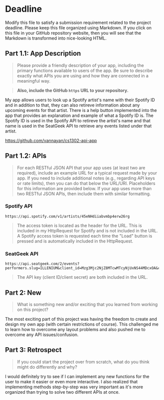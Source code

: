 # Deadline

Modify this file to satisfy a submission requirement related to the project
deadline. Please keep this file organized using Markdown. If you click on
this file in your GitHub repository website, then you will see that the
Markdown is transformed into nice-looking HTML.

## Part 1.1: App Description

> Please provide a friendly description of your app, including
> the primary functions available to users of the app. Be sure to
> describe exactly what APIs you are using and how they are connected
> in a meaningful way.

> **Also, include the GitHub `https` URL to your repository.**

My app allows users to look up a Spotify artist's name with their Spotify ID and in addition to that, they can also retireve information about any upcoming events for that artist. There is a help button implemented into the app that provides an explanation and example of what a Spotify ID is. The Spotify ID is used in the Spotify API to retireve the artist's name and that name is used in the SeatGeek API to retrieve any events listed under that artist.

https://github.com/vannayan/cs1302-api-app

## Part 1.2: APIs

> For each RESTful JSON API that your app uses (at least two are required),
> include an example URL for a typical request made by your app. If you
> need to include additional notes (e.g., regarding API keys or rate
> limits), then you can do that below the URL/URI. Placeholders for this
> information are provided below. If your app uses more than two RESTful
> JSON APIs, then include them with similar formatting.

### Spotify API

```
https://api.spotify.com/v1/artists/45eNHdiiabvmbp4erw26rg
```

> The access token is located as the header for the URL. This is included in my HttpRequest for Spotify and is not included in the URL. A Spotify access token is requested each time the "Load" button is pressed and is automatically included in the HttpRequest.

### SeatGeek API

```
https://api.seatgeek.com/2/events?performers.slug=ILLENIUM&client_id=Mzg3Mjc2NjZ8MTcwMTcyNjUxNS44MDcxOA&client_secret=a8cf88a987a471d2b101eaf57d1b41eb99c84dff3105a911cda3ce9ba4535e17
```

> The API key (client ID/client secret) are both included in the URL.

## Part 2: New

> What is something new and/or exciting that you learned from working
> on this project?

The most exciting part of this project was having the freedom to create and design my own app (with certain restrictions of course). This challenged me to learn how to overcome any layout problems and also pushed me to overcome any API issues/confusion.

## Part 3: Retrospect

> If you could start the project over from scratch, what do
> you think might do differently and why?

I would definitely try to see if I can implement any new functions for the user to make it easier or even more interactive. I also realized that implementing methods step-by-step was very important as it's more organized than trying to solve two different APIs at once.